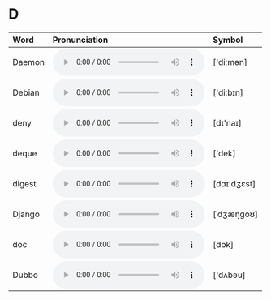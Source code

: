 
# D

| Word  | Pronunciation | Symbol |
| :-- | :-- | :-- |
| Daemon | <audio :src="$withBase('/audio/Daemon.mp3')" controls="controls" controlslist="nodownload"></audio> | ['diːmən] |
| Debian | <audio :src="$withBase('/audio/Debian.mp3')" controls="controls" controlslist="nodownload"></audio> | ['diːbɪn] |
| deny | <audio :src="$withBase('/audio/deny.mp3')" controls="controls" controlslist="nodownload"></audio> | [dɪ'naɪ] |
| deque | <audio :src="$withBase('/audio/deque.mp3')" controls="controls" controlslist="nodownload"></audio> | ['dek] |
| digest | <audio :src="$withBase('/audio/digest.mp3')" controls="controls" controlslist="nodownload"></audio> | [dɑɪ'dʒɛst] |
| Django | <audio :src="$withBase('/audio/Django.mp3')" controls="controls" controlslist="nodownload"></audio> | [ˈdʒæŋɡoʊ] |
| doc | <audio :src="$withBase('/audio/doc.mp3')" controls="controls" controlslist="nodownload"></audio> | [dɒk] |
| Dubbo | <audio :src="$withBase('/audio/Dubbo.mp3')" controls="controls" controlslist="nodownload"></audio> | ['dʌbəu] |
